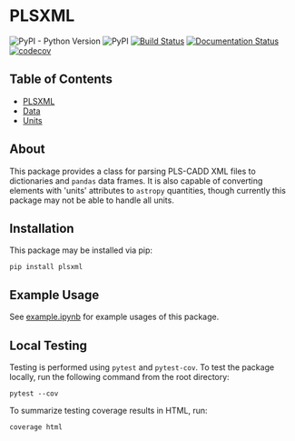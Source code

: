 # PLSXML

![PyPI - Python Version](https://img.shields.io/pypi/pyversions/plsxml.svg)
![PyPI](https://img.shields.io/pypi/v/plsxml.svg)
[![Build Status](https://travis-ci.com/line-mind/plsxml.svg?branch=master)](https://travis-ci.com/line-mind/plsxml)
[![Documentation Status](https://readthedocs.org/projects/plsxml/badge/?version=latest)](https://plsxml.readthedocs.io/en/latest/?badge=latest)
[![codecov](https://codecov.io/gh/line-mind/plsxml/branch/master/graph/badge.svg)](https://codecov.io/gh/line-mind/plsxml)


## Table of Contents

* [PLSXML](plsxml.rst)
* [Data](data.rst)
* [Units](units.rst)

## About

This package provides a class for parsing PLS-CADD XML files to dictionaries and `pandas` data frames. It is also capable of converting elements with 'units' attributes to `astropy` quantities, though currently this package may not be able to handle all units.

## Installation

This package may be installed via pip:

```
pip install plsxml
```

## Example Usage

See [example.ipynb](https://github.com/line-mind/plsxml/blob/master/example.ipynb) for example usages of this package.

## Local Testing

Testing is performed using `pytest` and `pytest-cov`. To test the package locally,
run the following command from the root directory:

```
pytest --cov
```

To summarize testing coverage results in HTML, run:

```
coverage html
```
